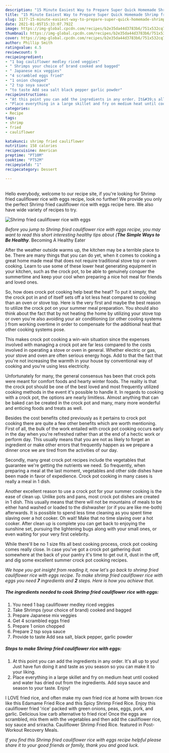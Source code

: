 ```yaml
---
description: "15 Minute Easiest Way to Prepare Super Quick Homemade Shrimp fried cauliflower rice with eggs"
title: "15 Minute Easiest Way to Prepare Super Quick Homemade Shrimp fried cauliflower rice with eggs"
slug: 3177-15-minute-easiest-way-to-prepare-super-quick-homemade-shrimp-fried-cauliflower-rice-with-eggs
date: 2021-01-05T15:33:07.792Z
image: https://img-global.cpcdn.com/recipes/b2e35da44d3783b6/751x532cq70/shrimp-fried-cauliflower-rice-with-eggs-recipe-main-photo.jpg
thumbnail: https://img-global.cpcdn.com/recipes/b2e35da44d3783b6/751x532cq70/shrimp-fried-cauliflower-rice-with-eggs-recipe-main-photo.jpg
cover: https://img-global.cpcdn.com/recipes/b2e35da44d3783b6/751x532cq70/shrimp-fried-cauliflower-rice-with-eggs-recipe-main-photo.jpg
author: Phillip Smith
ratingvalue: 4.5
reviewcount: 9
recipeingredient:
- "1 bag cauliflower medley riced veggies"
- " Shrimps your choice of brand cooked and bagged"
- " Japanese mix veggies"
- "4 scrambled eggs fried"
- "1 onion chopped"
- "2 tsp soya sauce"
- "to taste Add sea salt black pepper garlic powder"
recipeinstructions:
- "At this point you can add the ingredients in any order. It&#39;s all up to you! Just have fun doing it and taste as you season so you can make it to your liking."
- "Place everything in a large skillet and fry on medium heat until cooked and water has dried out from the ingredients. Add soya sauce and season to your taste. Enjoy!"
categories:
- Recipe
tags:
- shrimp
- fried
- cauliflower

katakunci: shrimp fried cauliflower 
nutrition: 158 calories
recipecuisine: American
preptime: "PT10M"
cooktime: "PT52M"
recipeyield: "1"
recipecategory: Dessert

---
```

<br>
Hello everybody, welcome to our recipe site, if you're looking for Shrimp fried cauliflower rice with eggs recipe, look no further! We provide you only the perfect Shrimp fried cauliflower rice with eggs recipe here. We also have wide variety of recipes to try.
<br>


![Shrimp fried cauliflower rice with eggs](https://img-global.cpcdn.com/recipes/b2e35da44d3783b6/751x532cq70/shrimp-fried-cauliflower-rice-with-eggs-recipe-main-photo.jpg)

<i>Before you jump to Shrimp fried cauliflower rice with eggs recipe, you may want to read this short interesting healthy tips about {<strong>The Simple Ways to Be Healthy</strong>.</i>
Becoming A Healthy Eater


After the weather outside warms up, the kitchen may be a terrible place to be. There are many things that you can do yet, when it comes to cooking a great home made meal that does not require traditional stove top or oven cooking. Learn to use some of these lower heat generating equipment in your kitchen, such as the crock pot, to be able to genuinely conquer the summertime and keep your cool when preparing a nice hot meal for friends and loved ones.

So, how does crock pot cooking help beat the heat? To put it simply, that the crock pot in and of itself sets off a lot less heat compared to cooking than an oven or stove top. Here is the very first and maybe the best reason to utilize the crock pot on your summer meal preparation. You should also think about the fact that by not heating the home by utilizing your stove top or oven you're also avoiding your air conditioning (or other cooling systems ) from working overtime in order to compensate for the additional heat that other cooking systems pose.

This makes crock pot cooking a win-win situation since the expenses involved with managing a crock pot are far less compared to the costs involved in operating a stove or oven in general. Whether electric or gas, your stove and oven are often serious energy hogs. Add to that the fact that you're not increasing the warmth in your house by conventional way of cooking and you're using less electricity.

Unfortunately for many, the general consensus has been that crock pots were meant for comfort foods and hearty winter foods.  The reality is that the crock pot should be one of the best loved and most frequently utilized cooking methods in the event it's possible to handle it. In regards to cooking with a crock pot, the options are nearly limitless.  Almost anything that can be baked can be created in the crock pot and many, many more wonderful and enticing foods and treats as well.



Besides the cost benefits cited previously as it pertains to crock pot cooking there are quite a few other benefits which are worth mentioning. First of all, the bulk of the work entailed with crock pot cooking occurs early in the day when you're refreshed rather than at the end of a hectic work or perform day. This usually means that you are not as likely to forget an ingredient or make other errors that frequently happen as we prepare a dinner once we are tired from the activities of our day.

Secondly, many great crock pot recipes include the vegetables that guarantee we're getting the nutrients we need. So frequently, when preparing a meal at the last moment, vegetables and other side dishes have been made in favor of expedience. Crock pot cooking in many cases is really a meal in 1 dish.

Another excellent reason to use a crock pot for your summer cooking is the ease of clean up.  Unlike pots and pans, most crock pot dishes are created in 1 dish. This usually means that there will not be mountains of meals to be either hand washed or loaded to the dishwasher (or if you are like me-both) afterwards. It is possible to spend less time cleaning as you spent time slaving over a hot cooker. Oh wait! Make that no time slaving over a hot cooker. After clean up is complete you can get back to enjoying the sunshine set, pursuing the lightening bugs along with your small ones, or even waiting for your very first celebrity.

While there'll be no 1 size fits all best cooking process, crock pot cooking comes really close. In case you've got a crock pot gathering dust somewhere at the back of your pantry it's time to get out it, dust in the off, and dig some excellent summer crock pot cooking recipes.


<i>We hope you got insight from reading it, now let's go back to shrimp fried cauliflower rice with eggs recipe. To make shrimp fried cauliflower rice with eggs you need <strong>7</strong> ingredients and <strong>2</strong> steps. Here is how you achieve that.
</i>

##### The ingredients needed to cook Shrimp fried cauliflower rice with eggs:

1. You need 1 bag cauliflower medley riced veggies
1. Take  Shrimps (your choice of brand) cooked and bagged
1. Prepare  Japanese mix veggies
1. Get 4 scrambled eggs fried
1. Prepare 1 onion chopped
1. Prepare 2 tsp soya sauce
1. Provide to taste Add sea salt, black pepper, garlic powder


##### Steps to make Shrimp fried cauliflower rice with eggs:

1. At this point you can add the ingredients in any order. It&#39;s all up to you! Just have fun doing it and taste as you season so you can make it to your liking.
1. Place everything in a large skillet and fry on medium heat until cooked and water has dried out from the ingredients. Add soya sauce and season to your taste. Enjoy!


I LOVE fried rice, and often make my own fried rice at home with brown rice like this Edamame Fried Rice and this Spicy Shrimp Fried Rice. Enjoy this cauliflower fried &#39;rice&#39; packed with green onions, peas, eggs, pork, and garlic. Delicious low carb alternative to fried rice! Once the eggs are scrambled, mix them with the vegetables and then add the cauliflower rice, soy sauce and sriracha. Cauliflower Shrimp Fried Rice. featured in Post-Workout Recovery Meals. 

<i>If you find this Shrimp fried cauliflower rice with eggs recipe helpful please share it to your good friends or family, thank you and good luck.</i>

